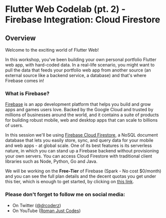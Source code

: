 # Flutter Web Codelab (pt. 2) - Firebase Integration: Cloud Firestore

## Overview

Welcome to the exciting world of Flutter Web!

In this workshop, you've been building your own personal portfolio Flutter web app, with hard-coded data. In a real-life scenario, you might want to pull the data that feeds your portfolio web app from another source (an external source like a backend service, a database) and that's where Firebase comes in!

### What is Firebase? 

[Firebase](https://firebase.google.com/) is an app development platform that helps you build and grow apps and games users love. Backed by the Google Cloud and trusted by millions of businesses around the world, and it contains a suite of products for building robust mobile, web and desktop apps that can scale to billions of users.

In this session we'll be using [Firebase Cloud Firestore](https://firebase.google.com/products/firestore), a NoSQL document database that lets you easily store, sync, and query data for your mobile and web apps - at global scale. One of its best features is its serverless nature, in which you can stand up a Firebase backend without provisioning your own servers. You can access Cloud Firestore with traditional client libraries such as Node, Python, Go and Java.

We will be working on the **Free-Tier** of Firebase (Spark - No cost $0/month) and you can see the full plan details and the decent quotas you get under this tier, which is enough to get started, by clicking on [this link](https://firebase.google.com/pricing?authuser=9&hl=en).

### Please don't forget to follow me on social media:

- On Twitter ([@drcoderz](https://www.twitter.com/drcoderz))
- On YouTube ([Roman Just Codes](https://www.youtube.com/channel/UCKsp3r1ERjCpKJtD2n5WtPg))
- On my [Personal Portfolio](https://romanjustcodes.web.app/)
- On [Medium](https://medium.com/@romanejaquez)
- On [LinkedIn](https://www.linkedin.com/in/roman-jaquez-8941a424/)